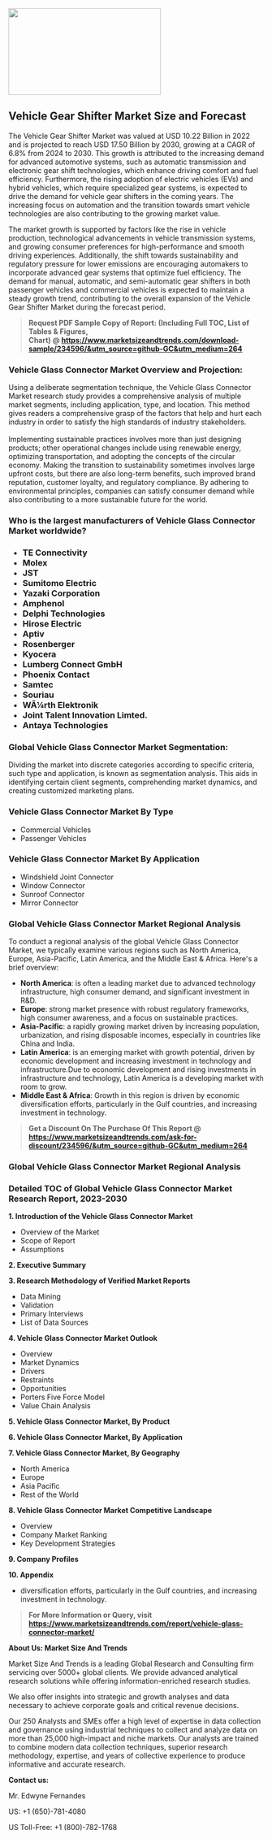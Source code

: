 <p><img class="alignnone size-medium wp-image-20088" src="https://ffe5etoiles.com/wp-content/uploads/2024/12/MST1-300x171.png" alt="" width="300" height="171" /></p><h2>Vehicle Gear Shifter Market Size and Forecast</h2><p>The Vehicle Gear Shifter Market was valued at USD 10.22 Billion in 2022 and is projected to reach USD 17.50 Billion by 2030, growing at a CAGR of 6.8% from 2024 to 2030. This growth is attributed to the increasing demand for advanced automotive systems, such as automatic transmission and electronic gear shift technologies, which enhance driving comfort and fuel efficiency. Furthermore, the rising adoption of electric vehicles (EVs) and hybrid vehicles, which require specialized gear systems, is expected to drive the demand for vehicle gear shifters in the coming years. The increasing focus on automation and the transition towards smart vehicle technologies are also contributing to the growing market value.</p><p>The market growth is supported by factors like the rise in vehicle production, technological advancements in vehicle transmission systems, and growing consumer preferences for high-performance and smooth driving experiences. Additionally, the shift towards sustainability and regulatory pressure for lower emissions are encouraging automakers to incorporate advanced gear systems that optimize fuel efficiency. The demand for manual, automatic, and semi-automatic gear shifters in both passenger vehicles and commercial vehicles is expected to maintain a steady growth trend, contributing to the overall expansion of the Vehicle Gear Shifter Market during the forecast period.</p></p><blockquote id="" class=""><strong>Request PDF Sample Copy of Report: (Including Full TOC, List of Tables &amp; Figures, Chart)&nbsp;@&nbsp;<strong><a href="https://www.marketsizeandtrends.com/download-sample/234596/&utm_source=github-GC&utm_medium=264" target="_blank">https://www.marketsizeandtrends.com/download-sample/234596/&utm_source=github-GC&utm_medium=264</a></strong></strong></blockquote><h3 id="" class="">Vehicle Glass Connector Market&nbsp;Overview and Projection:</h3><p id="" class="">Using a deliberate segmentation technique, the Vehicle Glass Connector Market research study provides a comprehensive analysis of multiple market segments, including application, type, and location. This method gives readers a comprehensive grasp of the factors that help and hurt each industry in order to satisfy the high standards of industry stakeholders. <br /> <br />Implementing sustainable practices involves more than just designing products; other operational changes include using renewable energy, optimizing transportation, and adopting the concepts of the circular economy. Making the transition to sustainability sometimes involves large upfront costs, but there are also long-term benefits, such improved brand reputation, customer loyalty, and regulatory compliance. By adhering to environmental principles, companies can satisfy consumer demand while also contributing to a more sustainable future for the world.</p><h3 id="" class="">Who is the largest manufacturers of&nbsp;Vehicle Glass Connector Market worldwide?</h3><h3 class=""><p><ul><li>TE Connectivity </li><li> Molex </li><li> JST </li><li> Sumitomo Electric </li><li> Yazaki Corporation </li><li> Amphenol </li><li> Delphi Technologies </li><li> Hirose Electric </li><li> Aptiv </li><li> Rosenberger </li><li> Kyocera </li><li> Lumberg Connect GmbH </li><li> Phoenix Contact </li><li> Samtec </li><li> Souriau </li><li> WÃ¼rth Elektronik </li><li> Joint Talent Innovation Limted. </li><li> Antaya Technologies</li></ul></p></h3><h3 id="" class="">Global&nbsp;Vehicle Glass Connector Market Segmentation:</h3><p id="" class="">Dividing the market into discrete categories according to specific criteria, such type and application, is known as segmentation analysis. This aids in identifying certain client segments, comprehending market dynamics, and creating customized marketing plans.</p><h3 id="" class="">Vehicle Glass Connector Market&nbsp;By Type</h3><p><p><ul><li>Commercial Vehicles</li><li> Passenger Vehicles</p></li></ul></p></p><h3 id="" class="">Vehicle Glass Connector Market&nbsp;By Application</h3><p class=""><p><ul><li>Windshield Joint Connector</li><li> Window Connector</li><li> Sunroof Connector</li><li> Mirror Connector</li></ul></p></p><h3 id="" class="">Global Vehicle Glass Connector Market Regional Analysis</h3><p id="" class="">To conduct a regional analysis of the global Vehicle Glass Connector Market, we typically examine various regions such as North America, Europe, Asia-Pacific, Latin America, and the Middle East &amp; Africa. Here's a brief overview:</p><ul><li><strong>North America</strong>: is often a leading market due to advanced technology infrastructure, high consumer demand, and significant investment in R&amp;D.</li><li><strong>Europe</strong>: strong market presence with robust regulatory frameworks, high consumer awareness, and a focus on sustainable practices.</li><li><strong>Asia-Pacific</strong>: a rapidly growing market driven by increasing population, urbanization, and rising disposable incomes, especially in countries like China and India.</li><li><strong>Latin America</strong>: is an emerging market with growth potential, driven by economic development and increasing investment in technology and infrastructure.Due to economic development and rising investments in infrastructure and technology, Latin America is a developing market with room to grow.</li><li><strong>Middle East &amp; Africa</strong>: Growth in this region is driven by economic diversification efforts, particularly in the Gulf countries, and increasing investment in technology.</li></ul><blockquote id="" class=""><strong>Get a Discount On The Purchase Of This Report @ <strong><a href="https://www.marketsizeandtrends.com/ask-for-discount/234596/&utm_source=github-GC&utm_medium=264" target="_blank">https://www.marketsizeandtrends.com/ask-for-discount/234596/&utm_source=github-GC&utm_medium=264</a></strong></strong></blockquote><h3 id="" class="">Global Vehicle Glass Connector Market Regional Analysis</h3><h3 id="" class="">Detailed TOC of Global Vehicle Glass Connector Market Research Report, 2023-2030</h3><p id="" class=""><strong>1. Introduction of the Vehicle Glass Connector Market</strong></p><ul><li>Overview of the Market</li><li>Scope of Report</li><li>Assumptions</li></ul><p id="" class=""><strong>2. Executive Summary</strong></p><p id="" class=""><strong>3. Research Methodology of Verified Market Reports</strong></p><ul><li>Data Mining</li><li>Validation</li><li>Primary Interviews</li><li>List of Data Sources</li></ul><p id="" class=""><strong>4. Vehicle Glass Connector Market Outlook</strong></p><ul><li>Overview</li><li>Market Dynamics</li><li>Drivers</li><li>Restraints</li><li>Opportunities</li><li>Porters Five Force Model</li><li>Value Chain Analysis</li></ul><p id="" class=""><strong>5. Vehicle Glass Connector Market, By Product</strong></p><p id="" class=""><strong>6. Vehicle Glass Connector Market, By Application</strong></p><p id="" class=""><strong>7. Vehicle Glass Connector Market, By Geography</strong></p><ul><li>North America</li><li>Europe</li><li>Asia Pacific</li><li>Rest of the World</li></ul><p id="" class=""><strong>8. Vehicle Glass Connector Market Competitive Landscape</strong></p><ul><li>Overview</li><li>Company Market Ranking</li><li>Key Development Strategies</li></ul><p id="" class=""><strong>9. Company Profiles</strong></p><p id="" class=""><strong>10. Appendix</strong></p><ul><li>diversification efforts, particularly in the Gulf countries, and increasing investment in technology.</li></ul><blockquote id="" class=""><strong>For More Information or Query, visit <strong><strong><a href="https://www.marketsizeandtrends.com/report/vehicle-glass-connector-market/" target="_blank">https://www.marketsizeandtrends.com/report/vehicle-glass-connector-market/</a></strong></strong></strong></blockquote><p id="" class=""><strong>About Us: Market Size And Trends</strong></p><p id="" class="">Market Size And Trends is a leading Global Research and Consulting firm servicing over 5000+ global clients. We provide advanced analytical research solutions while offering information-enriched research studies.</p><p id="" class="">We also offer insights into strategic and growth analyses and data necessary to achieve corporate goals and critical revenue decisions.</p><p id="" class="">Our 250 Analysts and SMEs offer a high level of expertise in data collection and governance using industrial techniques to collect and analyze data on more than 25,000 high-impact and niche markets. Our analysts are trained to combine modern data collection techniques, superior research methodology, expertise, and years of collective experience to produce informative and accurate research.</p><p id="" class=""><strong>Contact us:</strong></p><p id="" class="">Mr. Edwyne Fernandes</p><p id="" class="">US: +1 (650)-781-4080</p><p id="" class="">US Toll-Free: +1 (800)-782-1768</p>
